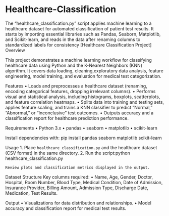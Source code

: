 # Healthcare-Classification
The “healthcare_classification.py” script applies machine learning to a healthcare dataset for automated classification of patient test results. It starts by importing essential libraries such as Pandas, Seaborn, Matplotlib, and Scikit-learn, and reads in the data after renaming columns to standardized labels for consistency
[Healthcare Classification Project]
Overview

This project demonstrates a machine learning workflow for classifying healthcare data using Python and the K-Nearest Neighbors (KNN) algorithm. It covers data loading, cleaning,exploratory data analysis, feature engineering, model training, and evaluation for medical test categorization.


Features
	•	Loads and preprocesses a healthcare dataset (renaming, encoding categorical features, dropping irrelevant columns).
	•	Performs visual and statistical analysis, including histograms, boxplots, scatterplots, and feature correlation heatmaps.
	•	Splits data into training and testing sets, applies feature scaling, and trains a KNN classifier to predict “Normal,” “Abnormal,” or “Inconclusive” test outcomes.
	•	Outputs accuracy and a classification report for healthcare prediction performance.


Requirements
	•	Python 3.x
	•	pandas
	•	seaborn
	•	matplotlib
	•	scikit-learn

  
Install dependencies with: pip install pandas seaborn matplotlib scikit-learn

Usage
	1.	Place `healthcare_classification.py` and the healthcare dataset (CSV format) in the same directory.
	2.	Run the script:python healthcare_classification.py

  	Review plots and classification metrics displayed in the output.

Dataset Structure
Key columns required:
	•	Name, Age, Gender, Doctor, Hospital, Room Number, Blood Type, Medical Condition, Date of Admission, Insurance Provider, Billing Amount, Admission Type, Discharge Date, Medication, Test Results.

Output
	•	Visualizations for data distribution and relationships.
	•	Model accuracy and classification report for medical test results.
